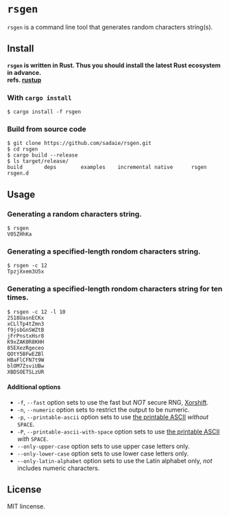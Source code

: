 # `rsgen`
`rsgen` is a command line tool that generates random characters string(s).

## Install

**`rsgen` is written in Rust. Thus you should install the latest Rust ecosystem in advance.**  
**refs. [rustup](https://rustup.rs/)**

### With `cargo install`

```
$ cargo install -f rsgen
```

### Build from source code

```
$ git clone https://github.com/sadaie/rsgen.git
$ cd rsgen
$ cargo build --release
$ ls target/release/
build       deps        examples    incremental native      rsgen      rsgen.d
```

## Usage

### Generating a random characters string.

```
$ rsgen
V05ZHhKa
```

### Generating a specified-length rondom characters string.

```
$ rsgen -c 12
TpzjXxem3U5x
```

### Generating a specified-length rondom characters string for ten times.

```
$ rsgen -c 12 -l 10
2S18UasnECKx
xCLlTp4tZmn3
f9jsbGnSWZtB
jFrPnstxHsr8
K9xZAK0R8KHH
85EXezRgeceo
QOtY5BFwEZBl
HBaFlCFN7t9W
blOM7ZsviUBw
XBDSOETSLzUR
```

#### Additional options

- `-f`, `--fast` option sets to use the fast but *NOT* secure RNG, [Xorshift](https://en.wikipedia.org/wiki/Xorshift).
- `-n`, `--numeric` option sets to restrict the output to be numeric.
- `-p`, `--printable-ascii` option sets to use [the printable ASCII](https://en.wikipedia.org/wiki/ASCII#Printable_characters) *without* `SPACE`.
- `-P`, `--printable-ascii-with-space` option sets to use [the printable ASCII](https://en.wikipedia.org/wiki/ASCII#Printable_characters) *with* `SPACE`.
- `--only-upper-case` option sets to use upper case letters only.
- `--only-lower-case` option sets to use lower case letters only.
- `--only-latin-alphabet` option sets to use the Latin alphabet only, *not* includes numeric characters.

## License

MIT lincense.  